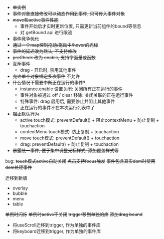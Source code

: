 - ~~单实例~~
- ~~事件对象直接修改可以动态作用到事件, 只可传入事件对象~~
- ~~move和active事件性能~~
  - 事件开始后才实时更新位置, 只需更新当前组件的bound等信息
  - 对 getBound api 进行限流
- ~~事件竞争优化~~
- ~~通过一个map控制拖动/拖动中/hover的光标~~
- ~~事件的延迟改为默认, 不支持修改~~
- ~~preCheck 改为 enable, 支持字面量或函数~~
- ~~互斥事件~~
  - drag - 开启时, 禁用其他事件
- ~~允许单个对象绑定多次事件~~ 不允许
- ~~什么情况下需要中断正在运行的事件?~~
  - instance.enable 设置关闭: 关闭所有正在运行的事件
  - 事件对象被通过 off / clear 移除: 关闭关联的正在运行事件
  - 特殊事件: drag 启用后, 需要停止并阻止其他事件
  - 正在运行的事件不在本次运行列表中了
- ~~阻止默认行为~~
  - active touch模式: preventDefault() + 阻止contextMenu + 防止复制 + touchaction
  - contextMenu touch模式: 防止复制 + touchaction
  - move touch模式: preventDefault() + touchaction
  - drag: preventDefault() + 防止复制 + touchaction
- ~~暴露统一事件, 便于集中调整光标样式, 添加覆盖样式等~~

bug: ~~touch模式active自动关闭~~
~~点击支持focus触发~~
~~事件包含真实dom时使用dom处理事件~~

迁移到新版
- overlay
- bubble
- menu
- table

~~单例时闪烁~~
~~单例时active不关闭~~
~~trigger移到单独的库~~
~~添加drag bound~~
- 将useScroll迁移到trigger, 作为单独的事件库
- 将keyboard迁移到trigger, 作为单独的事件库